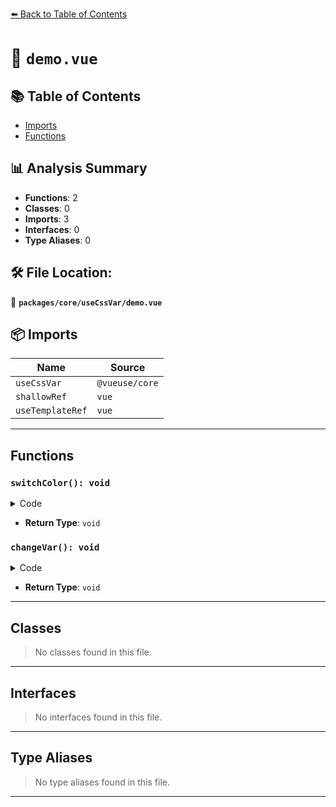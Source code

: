 [⬅️ Back to Table of Contents](../../../index.md)

# 📄 `demo.vue`

## 📚 Table of Contents

- [Imports](#imports)
- [Functions](#functions)

## 📊 Analysis Summary

- **Functions**: 2
- **Classes**: 0
- **Imports**: 3
- **Interfaces**: 0
- **Type Aliases**: 0

## 🛠️ File Location:
📂 **`packages/core/useCssVar/demo.vue`**

## 📦 Imports

| Name | Source |
|------|--------|
| `useCssVar` | `@vueuse/core` |
| `shallowRef` | `vue` |
| `useTemplateRef` | `vue` |


---

## Functions

### `switchColor(): void`

<details><summary>Code</summary>

```ts
function switchColor() {
  if (color.value === '#df8543')
    color.value = '#7fa998'
  else
    color.value = '#df8543'
}
```
</details>

- **Return Type**: `void`
### `changeVar(): void`

<details><summary>Code</summary>

```ts
function changeVar() {
  if (key.value === '--color')
    key.value = '--color-one'
  else
    key.value = '--color'
}
```
</details>

- **Return Type**: `void`

---

## Classes

> No classes found in this file.


---

## Interfaces

> No interfaces found in this file.


---

## Type Aliases

> No type aliases found in this file.


---